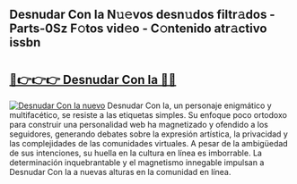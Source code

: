 ## Desnudar Con Ia N𝚞𝚎vos desn𝚞dos filtr𝚊dos - Parts-0Sz F𝚘tos vid𝚎o - C𝚘ntenido atr𝚊ctivo issbn

# <h2><a href="http://mbde8z.tromn.icu/?c=Desnudar+Con+Ia">🔗👉👉👉 Desnudar Con Ia 🔗🔗</a></h2>

[![Desnudar Con Ia nuevo](https://i.imgur.com/pEAQMta.gif)](http://mbde8z.tromn.icu/?c=Desnudar+Con+Ia)
Desnudar Con Ia, un personaje enigmático y multifacético, se resiste a las etiquetas simples. Su enfoque poco ortodoxo para construir una personalidad web ha magnetizado y ofendido a los seguidores, generando debates sobre la expresión artística, la privacidad y las complejidades de las comunidades virtuales. A pesar de la ambigüedad de sus intenciones, su huella en la cultura en línea es imborrable. La determinación inquebrantable y el magnetismo innegable impulsan a Desnudar Con Ia a nuevas alturas en la comunidad en línea.
